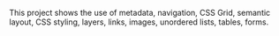 This project shows the use of metadata, navigation, CSS Grid, semantic layout, CSS styling, layers, links, images, unordered lists, tables, forms.
